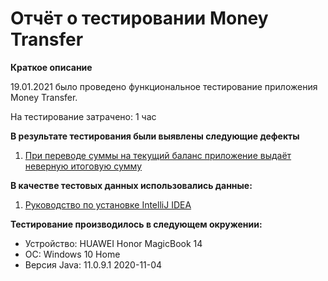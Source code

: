 # Отчёт о тестировании Money Transfer #

**Краткое описание**

19.01.2021 было проведено функциональное тестирование приложения Money Transfer.

На тестирование затрачено: 1 час

**В результате тестирования были выявлены следующие дефекты**

1. [При переводе суммы на текущий баланс приложение выдаёт неверную итоговую сумму](https://github.com/imperfectSD/money_transfer/issues/1)

**В качестве тестовых данных использовались данные:**

1. [Руководство по установке IntelliJ IDEA](https://github.com/netology-code/javaqa-homeworks/blob/master/intro/idea.md)

**Тестирование производилось в следующем окружении:**

* Устройство: HUAWEI Honor MagicBook 14
* ОС: Windows 10 Home
* Версия Java: 11.0.9.1 2020-11-04
